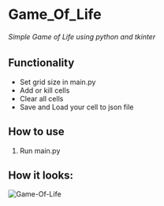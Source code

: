 # Game_Of_Life
###### Simple Game of Life using python and tkinter

## Functionality

- Set grid size in main.py
- Add or kill cells
- Clear all cells
- Save and Load your cell to json file

## How to use

1. Run main.py

## How it looks:
![Game-Of-Life](https://cdn.discordapp.com/attachments/933356358097580103/1098735330544328806/image.png "Window")

